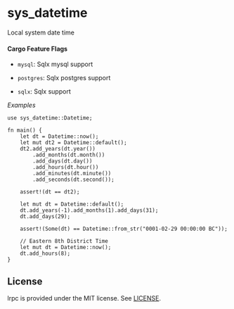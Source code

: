 # sys_datetime
Local system date time

#### Cargo Feature Flags

-   `mysql`: Sqlx mysql support

-   `postgres`: Sqlx postgres support

-   `sqlx`: Sqlx support

*Examples*

```
use sys_datetime::Datetime;

fn main() {
    let dt = Datetime::now();
    let mut dt2 = Datetime::default();
    dt2.add_years(dt.year())
        .add_months(dt.month())
        .add_days(dt.day())
        .add_hours(dt.hour())
        .add_minutes(dt.minute())
        .add_seconds(dt.second());

    assert!(dt == dt2);

    let mut dt = Datetime::default();
    dt.add_years(-1).add_months(1).add_days(31);
    dt.add_days(29);

    assert!(Some(dt) == Datetime::from_str("0001-02-29 00:00:00 BC"));

    // Eastern 8th District Time
    let mut dt = Datetime::now();
    dt.add_hours(8);
}
```

## License

lrpc is provided under the MIT license. See [LICENSE](LICENSE).
